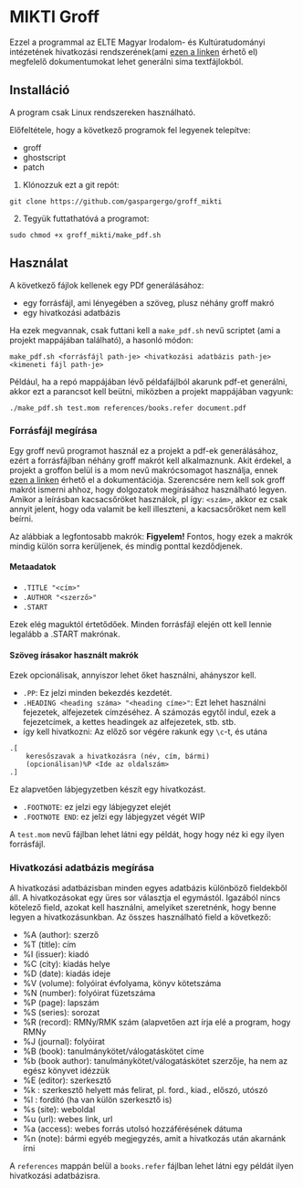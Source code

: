 # MIKTI Groff

Ezzel a programmal az ELTE Magyar Irodalom- és Kultúratudományi intézetének hivatkozási rendszerének(ami [ezen a linken](https://mikti.elte.hu/media/c0/61/34b950bea789fe2548648ad47c8f7548892cf75e13ea2cdafd174fdb16ff/MIKTI_Jegyzetel%C3%A9si%20%C3%BAtmutat%C3%B3.pdf) érhető el) megfelelő dokumentumokat lehet generálni sima textfájlokból.

## Installáció

A program csak Linux rendszereken használható. 

Előfeltétele, hogy a következő programok fel legyenek telepítve:
- groff
- ghostscript
- patch

1. Klónozzuk ezt a git repót:
```
git clone https://github.com/gaspargergo/groff_mikti
```
2. Tegyük futtathatóvá a programot:
```
sudo chmod +x groff_mikti/make_pdf.sh
```

## Használat

A következő fájlok kellenek egy PDf generálásához:
- egy forrásfájl, ami lényegében a szöveg, plusz néhány groff makró
- egy hivatkozási adatbázis

Ha ezek megvannak, csak futtani kell a `make_pdf.sh` nevű scriptet (ami a projekt mappájában található), a hasonló módon:
```
make_pdf.sh <forrásfájl path-je> <hivatkozási adatbázis path-je> <kimeneti fájl path-je>
```

Például, ha a repó mappájában lévő példafájlból akarunk pdf-et generálni, akkor ezt a parancsot kell beütni, miközben a projekt mappájában vagyunk:
```
./make_pdf.sh test.mom references/books.refer document.pdf
```

### Forrásfájl megírása

Egy groff nevű programot használ ez a projekt a pdf-ek generálásához, ezért a forrásfájlban néhány groff makrót kell alkalmaznunk. Akit érdekel, a projekt a groffon belül is a mom nevű makrócsomagot használja, ennek [ezen a linken](http://www.schaffter.ca/mom/momdoc/toc.html) érhető el a dokumentációja. Szerencsére nem kell sok groff makrót ismerni ahhoz, hogy dolgozatok megírásához használható legyen.
Amikor a leírásban kacsacsőröket használok, pl így: `<szám>`, akkor ez csak annyit jelent, hogy oda valamit be kell illeszteni, a kacsacsőröket nem kell beírni. 

Az alábbiak a legfontosabb makrók:
**Figyelem!** Fontos, hogy ezek a makrók mindig külön sorra kerüljenek, és mindig ponttal kezdődjenek.

#### Metaadatok

- `.TITLE "<cím>"`
- `.AUTHOR "<szerző>"`
- `.START`

Ezek elég maguktól értetődőek. Minden forrásfájl elején ott kell lennie legalább a .START makrónak.

#### Szöveg írásakor használt makrók

Ezek opcionálisak, annyiszor lehet őket használni, ahányszor kell.

- `.PP`: Ez jelzi minden bekezdés kezdetét.
- `.HEADING <heading száma> "<heading címe>"`: Ezt lehet használni fejezetek, alfejezetek címzéséhez. A számozás egytől indul, ezek a fejezetcímek, a kettes headingek az alfejezetek, stb. stb.
- így kell hivatkozni:
Az előző sor végére rakunk egy `\c`-t, és utána
```
.[
    keresőszavak a hivatkozásra (név, cím, bármi)
    (opcionálisan)%P <Ide az oldalszám>
.]
```
Ez alapvetően lábjegyzetben készít egy hivatkozást.
- `.FOOTNOTE`: ez jelzi egy lábjegyzet elejét
- `.FOOTNOTE END`: ez jelzi egy lábjegyzet végét
WIP

A `test.mom` nevű fájlban lehet látni egy példát, hogy hogy néz ki egy ilyen forrásfájl.

### Hivatkozási adatbázis megírása

A hivatkozási adatbázisban minden egyes adatbázis különböző fieldekből áll. A hivatkozásokat egy üres sor választja el egymástól. Igazából nincs kötelező field, azokat kell használni, amelyiket szeretnénk, hogy benne legyen a hivatkozásunkban.
Az összes használható field a következő:
- %A (author): szerző 
- %T (title): cím
- %I (issuer): kiadó
- %C (city): kiadás helye
- %D (date): kiadás ideje
- %V (volume): folyóirat évfolyama, könyv kötetszáma
- %N (number): folyóirat füzetszáma
- %P (page): lapszám
- %S (series): sorozat
- %R (record): RMNy/RMK szám (alapvetően azt írja elé a program, hogy RMNy
- %J (journal): folyóirat
- %B (book): tanulmánykötet/válogatáskötet címe
- %b (book author): tanulmánykötet/válogatáskötet szerzője, ha nem az egész könyvet idézzük
- %E (editor): szerkesztő
- %k : szerkesztő helyett más felirat, pl. ford., kiad., előszó, utószó
- %l : fordító (ha van külön szerkesztő is)
- %s (site): weboldal
- %u (url): webes link, url
- %a (access): webes forrás utolsó hozzáférésének dátuma
- %n (note): bármi egyéb megjegyzés, amit a hivatkozás után akarnánk írni

A `references` mappán belül a `books.refer` fájlban lehet látni egy példát ilyen hivatkozási adatbázisra.
